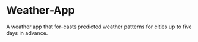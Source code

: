 # Weather-App
A weather app that for-casts predicted weather patterns for cities up to five days in advance.
